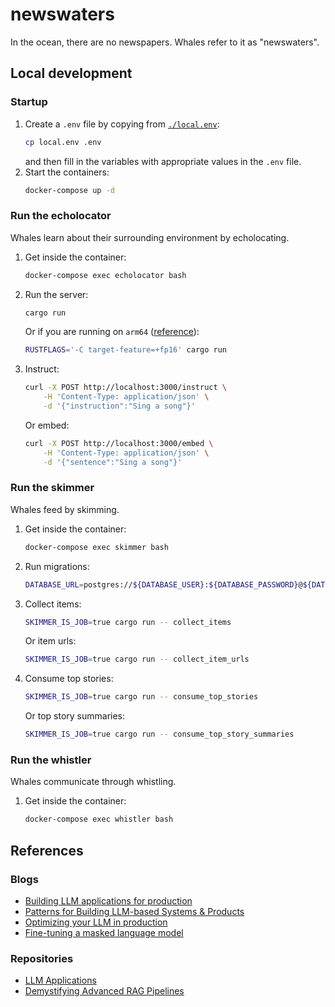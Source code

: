 # newswaters
In the ocean, there are no newspapers. Whales refer to it as "newswaters".

## Local development
### Startup
1. Create a `.env` file by copying from [`./local.env`](./local.env):
    ```bash
    cp local.env .env
    ```
    and then fill in the variables with appropriate values in the `.env` file.
2. Start the containers:
    ```bash
    docker-compose up -d
    ```

### Run the echolocator
Whales learn about their surrounding environment by echolocating.
1. Get inside the container:
    ```bash
    docker-compose exec echolocator bash
    ```
2. Run the server:
    ```bash
    cargo run
    ```
    Or if you are running on `arm64` ([reference](https://github.com/huggingface/candle/issues/494#issuecomment-1682919922)):
    ```bash
    RUSTFLAGS='-C target-feature=+fp16' cargo run
    ```
3. Instruct:
    ```bash
    curl -X POST http://localhost:3000/instruct \
        -H 'Content-Type: application/json' \
        -d '{"instruction":"Sing a song"}'
    ```
    Or embed:
    ```bash
    curl -X POST http://localhost:3000/embed \
        -H 'Content-Type: application/json' \
        -d '{"sentence":"Sing a song"}'
    ```

### Run the skimmer
Whales feed by skimming.
1. Get inside the container:
    ```bash
    docker-compose exec skimmer bash
    ```
2. Run migrations:
    ```bash
    DATABASE_URL=postgres://${DATABASE_USER}:${DATABASE_PASSWORD}@${DATABASE_HOST}:${DATABASE_PORT}/${DATABASE_DB} diesel migration run
    ```
3. Collect items:
    ```bash
    SKIMMER_IS_JOB=true cargo run -- collect_items
    ```
    Or item urls:
    ```bash
    SKIMMER_IS_JOB=true cargo run -- collect_item_urls
    ```
4. Consume top stories:
    ```bash
    SKIMMER_IS_JOB=true cargo run -- consume_top_stories
    ```
    Or top story summaries:
    ```bash
    SKIMMER_IS_JOB=true cargo run -- consume_top_story_summaries
    ```

### Run the whistler
Whales communicate through whistling.
1. Get inside the container:
    ```bash
    docker-compose exec whistler bash
    ```

## References
### Blogs
- [Building LLM applications for production](https://huyenchip.com/2023/04/11/llm-engineering.html)
- [Patterns for Building LLM-based Systems & Products](https://eugeneyan.com/writing/llm-patterns/)
- [Optimizing your LLM in production](https://huggingface.co/blog/optimize-llm)
- [Fine-tuning a masked language model](https://huggingface.co/learn/nlp-course/chapter7/3)

### Repositories
- [LLM Applications](https://github.com/ray-project/llm-applications)
- [Demystifying Advanced RAG Pipelines](https://github.com/pchunduri6/rag-demystified)
